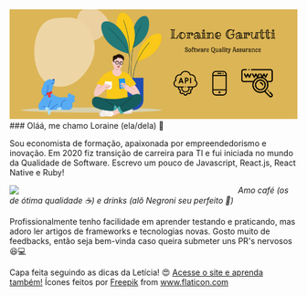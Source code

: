 <img src="capa_github.png" alt="capa personalizada github">
### Oláá, me chamo Loraine (ela/dela) 👋

Sou economista de formação, apaixonada por empreendedorismo e inovação.
Em 2020 fiz transição de carreira para TI e fui iniciada no mundo da Qualidade de Software.
Escrevo um pouco de Javascript, React.js, React Native e Ruby!

<img width="400px" align="left" src="https://github-readme-stats.vercel.app/api/top-langs/?username=lorainegarutti&hide=html&layout=compact&theme=buefy" />  

*Amo café (os de ótima qualidade ☕) e drinks (alô Negroni seu perfeito 🍹)*

Profissionalmente tenho facilidade em aprender testando e praticando, mas adoro ler artigos de frameworks e tecnologias novas.
Gosto muito de feedbacks, então seja bem-vinda caso queira submeter uns PR's nervosos 😆💻


<!--
**lorainegarutti/lorainegarutti** is a ✨ _special_ ✨ repository because its `README.md` (this file) appears on your GitHub profile.

Here are some ideas to get you started:

- 🔭 I’m currently working on ...
- 🌱 I’m currently learning ...
- 👯 I’m looking to collaborate on ...
- 🤔 I’m looking for help with ...
- 💬 Ask me about ...
- 📫 How to reach me: ...
- 😄 Pronouns: ...
- ⚡ Fun fact: ...
-->

Capa feita seguindo as dicas da Letícia! 😍 <a target="_blank" href="https://dev.to/dii_lua/github-profile-como-fazer-54o0">Acesse o site e aprenda também!</a>
Ícones feitos por <a target="_blank" href="https://www.flaticon.com/br/autores/freepik" title="Freepik">Freepik</a> from <a href="https://www.flaticon.com/br/" title="Flaticon"> www.flaticon.com</a>